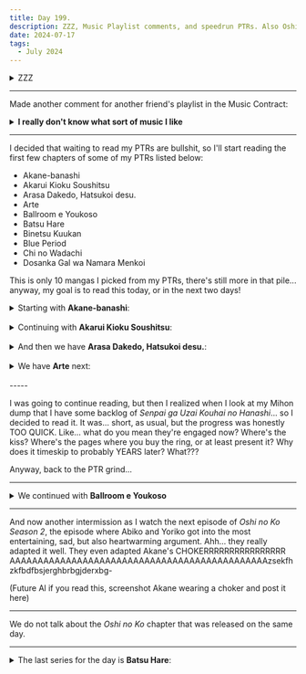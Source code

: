 ```yaml
---
title: Day 199.
description: ZZZ, Music Playlist comments, and speedrun PTRs. Also Oshi no Ko
date: 2024-07-17
tags: 
  - July 2024
---
```


<details>
<summary>ZZZ</summary>
Pushing through ZZZ as we meet new characters, and new revelations as well...

Welcome to the cast, Zhu Yuan and Qingyi!

<a href="https://imgur.com/0MOg8mf"><img src="https://i.imgur.com/0MOg8mf.png" title="source: imgur.com" width="500px" alt="Zhu Yuan and Qingyi"/></a>

And the main villain starts to appear as we delve deep into the conspiracy behind New Eridu...

<a href="https://imgur.com/Kd05Ijy"><img src="https://i.imgur.com/Kd05Ijy.png" title="source: imgur.com" width="500px" alt="legs"/></a>

Insanely hot lady tho

<a href="https://imgur.com/cRV1NoG"><img src="https://i.imgur.com/cRV1NoG.png" title="source: imgur.com" width="500px" alt="stare"/></a>

I also C6'd Anton!
<a href="https://imgur.com/arj7VEL"><img src="https://i.imgur.com/arj7VEL.png" title="source: imgur.com" width="500px" alt="ur so cool bro"/></a>
</details>

-----

Made another comment for another friend's playlist in the Music Contract:

<details>
<summary><b>I really don't know what sort of music I like</b></summary>

**Contractor:** xxxxxxxxx
**Fav Track:** *i'm free*<br>
**Least Fav Track:** *Home*<br>

- **2 + 2 = 5:** *The guitar only sounding at my right ear and the percussion at my left ear in the beginning is so trippy... I love it! The moment it melded into both of my ears are also satisfying* 4/5
- **Life:** *Listening to this is like watching a horror movie where skeletons are coming for you but actually they're just dancers and singers in their previous life and now they're teaching you both how to dance and to sing. I can't help but bop to this. Saxophone solo also bangs* 4/5
- **i'm free:** *Heist movie, James Bond, I can't not vibe to this, what the fuck, this is too good, especially the part before the bridge I think? the melody reminds me of a song I used to hear a lot years ago, and I just love it...* :sob: ** 5/5
- **Summon The Fire:** *Bass(?) and Saxophone beat over drums and electronic sounds as the video displaying abstract display of what people are possibly dreaming when they're high... no lyrics needed, at some point I thought there was lyrics when there isn't, this is just a trip all the way through* 4/5
- **Home:** *This is a chill song that doesn't aim to be something you actively listen (or at least that's what I think), and so I don't have much opinion on it, it's not a bad song or anything but I had to relisten to it twice to find the right words to describe what I feeling for it, and you might say that means this song is replayable, but I am pretty much indifferent about it. The sax solo(?) part is great though* 3/5
- **Boreal Forest:** *Very easy listening, the type of music I can listen to in the background as I work or study, and it's very calming.... at least that's what I thought, until it starts ramping up, perhaps I'll put this music as I try to finish my assignment so that I can feel energized and hurried over as it starts to ramp up... great music, and great sax! Some sax part that I feel were familiar... until I realized it's reminiscent of Stranger Things Title Sequence theme, which I also enjoy* 4/5
- **Spend a Lifetime:** *The strings (like seriously, the strings) are really good, and the chill vocal along with the piano accompanies them well, but this has the same problem as "Home" above, and I do have to relisten to it to find my bearings and I'd say that means I'm indifferent about it* 3/5
- **Disco Ulysses:** *The bass got me to bop my head, and kinda overpowering other sounds lmao, if the bass is taken out this song wouldn't be as interesting* 3/5
- **BIBBIDIBA:** *I already have this on repeat before listening to this playlist so I'm hella biased, but it's such a bop, I don't care if her title is just gibberish nonsense (this and wii-wii-woo), I will always welcome them whenever I'm on some music binge... anyway, anyone else felt like punching the director in the MV too? no? just me? okay...* 5/5
- **Birth4000:** *is this Darude - Sandstorm's older, groovier brother? No, I'm not saying that as a comparison, but I can't help but think of it as I listen to this music. This bangs as well though, and each bubble pops just look satisying in the video lol. I do wish the latter part of the song are less repeated but I can't ask much from an EDM song I think* 4/5
- **In Person:** *Got the weirdest Bo Burnham vibes in the beginning there, but as it goes on, the vibes are getting more like indie music, and the ending is a zany electronic sound that almost sounded like if android farts there (not in a bad way), I enjoyed it but probably not going to replay* 3/5
- **Wide Open:** *This video made me realize I don't have trypophobia, and the song is chill until the middle right until the end where it gets funky slightly, but I don't think I have any strong opinions on it. The vocals and the funky electronic sounds are good though* 3/5

**Overall Thoughts:** I can confidently say some of these records belongs in the genre Jazz, with some on Electronics and stuff, so there you go, that's probably what type of music you liked XD anyway, these tracks are great, with the focus on sax, which I enjoy, thanks for recommending me these!
**Final Score:** **44/60**
</details>

-----

I decided that waiting to read my PTRs are bullshit, so I'll start reading the first few chapters of some of my PTRs listed below:

- Akane-banashi
- Akarui Kioku Soushitsu
- Arasa Dakedo, Hatsukoi desu.
- Arte
- Ballroom e Youkoso
- Batsu Hare
- Binetsu Kuukan
- Blue Period
- Chi no Wadachi
- Dosanka Gal wa Namara Menkoi

This is only 10 mangas I picked from my PTRs, there's still more in that pile... anyway, my goal is to read this today, or in the next two days!

<details>
<summary>
Starting with <b>Akane-banashi</b>:
</summary>

I want to read this up to the tenth chapter, (only ended up reading up to the third chapter), the art so far is good, the plot and the use of Rakugo is intriguing (even if I think some things are not properly translated, I believe they're heading towards a good direction here with the translation), and Akane is so funny XD she's like Luffy if he doesn't talk about meat every time but instead talks about Rakugo
</details>
<br>
<details>
<summary>
Continuing with <b>Akarui Kioku Soushitsu</b>:
</summary>

I had to go more than three chapters for this one cause it's a 4-koma apparently (yikes), five chapters of this and it's just pure fluff about a girl who has amnesia (Arisa) and forget about everything including her girlfriend, the welder Mari-san, and her attempts to remember everything. It's more comedic than dramatic though, so I just found myself smiling whilst reading this. I also want to read this to the finish... but I digress
</details>
<br>
<details>
<summary>
And then we have <b>Arasa Dakedo, Hatsukoi desu.</b>:
</summary>

This is also a short manga (10 pages per chapter type of manga), so I have to extend it to five chapters as well to make it fair. The story is about a 28 year old girl Yamamoto-san who confessed that she never dated anyone before to her 32 year old boyfriend, Ueno-san but it turns out the boyfriend also has no experience before this as well! the art is really lovely, I especially love Yamamoto panicky face, the type of panicking face you can see in an anime where their eyes just goes into this white circle... there's also Kurata, their mutual friends who matchmake them, and she is also really cute (reminds me of Kansai from *Chikan Otoko* in a way)

I have to say, for this manga, I really do want to continue reading cause it's so fluffy... but I gotta be strong and continue reading everything else. This manga will probably be the first one on this PTR list that I finish though, since it's short, finished, and fluffy all the way.
</details>
<br>
<details>
<summary>
We have <b>Arte</b> next:
</summary>

This one is more like a classic mainstream manga with 50 pages first chapter and 30 pages for the subsequent chapter, so I will be reviewing the first three chapters. The story follows Arte, a princess in the Reinassance era who wants to be a painter. To tell you more of the story is to make a summary, so I'll just continue with my feelings about the series so far. The art is gorgeous, as it is touted to be when my friend recommended me this manga. Arte reminds me of Akane, and the story progression is a bit similar as the girls both prove themselves to be capable. Arte, however, comes off stronger because of the plot differences and the period this takes on. I also do learn a lot about the process of painting from these short three chapters, so any manga that can educate me on topics I don't know about previously is a welcome. Arte is a strong character, and I wish to read more than three chapters too for this one.
</details>
<br>
-----

I was going to continue reading, but then I realized when I look at my Mihon dump that I have some backlog of *Senpai ga Uzai Kouhai no Hanashi*... so I decided to read it. It was... short, as usual, but the progress was honestly TOO QUICK. Like... what do you mean they're engaged now? Where's the kiss? Where's the pages where you buy the ring, or at least present it? Why does it timeskip to probably YEARS later? What???

Anyway, back to the PTR grind...

-----

<details>
<summary>
We continued with <b>Ballroom e Youkoso</b>
</summary>

If dance is a sport- okay, it's not an *IF*, Dance IS a sport, and this manga portrays it as elegantly as it should, and also portrays the intensity that these competition brings, the ego that these dancers has, it's insane.... their glares are so intense that I want to look away from him, but I just keep reading away. for this manga, they seem to be monthly because the three chap I read is about the size of the first volume, so the progression is... very quick, like... too quick, at times. Sadly, this means that this manga is not something I want to consume rapidly, because of the long chapter page, but I would like to continue them when I have time, that's for sure
</details>

-----

And now another intermission as I watch the next episode of *Oshi no Ko Season 2*, the episode where Abiko and Yoriko got into the most entertaining, sad, but also heartwarming argument. Ahh... they really adapted it well. They even adapted Akane's CHOKERRRRRRRRRRRRRRRR AAAAAAAAAAAAAAAAAAAAAAAAAAAAAAAAAAAAAAAAAAAAAAzsekfhzkfbdfbsjerghbrbgjderxbg-

(Future Al if you read this, screenshot Akane wearing a choker and post it here)

-----

We do not talk about the *Oshi no Ko* chapter that was released on the same day.

-----

<details>
<summary>
The last series for the day is <b>Batsu Hare</b>:
</summary>

This is some peak trash, I love it, the only reason why I'm not binging this to the finish is because this is not finished, and it's still ongoing... the plot is something I cannot describe to you, cause I'll probably combust just trying to explain it, and I'd rather not do that- yeah, this manga has some NTR, sure, you can have that at least
</details>